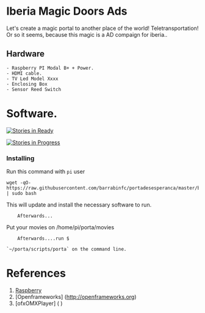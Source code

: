 # Iberia Magic Doors Ads

Let's create a magic portal to another place of the world! Teletransportation! Or so it seems, because this magic is a AD compaign for iberia..

## Hardware
  
	- Raspberry PI Modal B+ + Power.
  	- HDMI cable.
  	- TV Led Model Xxxx 
  	- Enclosing Box
	- Sensor Reed Switch 
	

# Software.

[![Stories in Ready](https://badge.waffle.io/barrabinfc/portadesesperanca.svg?label=ready&title=Ready)](http://waffle.io/barrabinfc/portadesesperanca)

[![Stories in Progress](https://badge.waffle.io/barrabinfc/portadesesperanca.svg?label=progress&title=In%20Progress)](http://waffle.io/barrabinfc/portadesesperanca)


### Installing

Run this command with `pi` user

    wget -qO- https://raw.githubusercontent.com/barrabinfc/portadesesperanca/master/bootstrap.sh | sudo bash

This will update and install the necessary software to run.

        Afterwards...

Put your movies on /home/pi/porta/movies

        Afterwards....run $

    `~/porta/scripts/porta` on the command line.


# References

1. [Raspberry]( http://www.raspberrypi.org/documentation/hardware/raspberrypi/models/README.md)
2. [Openframeworks] (http://openframeworks.org)
3. [ofxOMXPlayer] ( )
